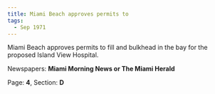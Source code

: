 ```yaml
---  
title: Miami Beach approves permits to  
tags:  
  - Sep 1971  
---  
```

  
Miami Beach approves permits to fill and bulkhead in the bay for the proposed Island View Hospital.  
  
Newspapers: **Miami Morning News or The Miami Herald**  
  
Page: **4**, Section: **D** 
